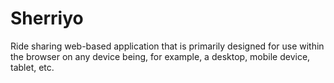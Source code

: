 # Sherriyo
Ride sharing web-based application that is primarily designed for use within the browser on any device being, for example, a desktop, mobile device, tablet, etc. 
